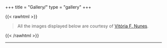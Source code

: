 +++
title = "Gallery/"
type = "gallery"
+++

{{< rawhtml >}}
<blockquote>
All the images displayed below are courtesy of <a href = "mailto: vivinunes@msn.com" target="_blank">Vitória F. Nunes</a>.
</blockquote>
{{< /rawhtml >}}

***